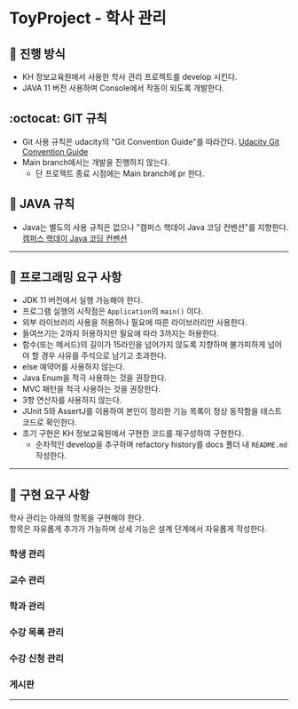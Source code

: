 # ToyProject - 학사 관리

## :mag_right: 진행 방식

- KH 정보교육원에서 사용한 학사 관리 프로젝트를 develop 시킨다.
- JAVA 11 버전 사용하며 Console에서 작동이 되도록 개발한다.

## :octocat: GIT 규칙
- Git 사용 규칙은 udacity의 "Git Convention Guide"를 따라간다. [Udacity Git Convention Guide](https://udacity.github.io/git-styleguide/)
- Main branch에서는 개발을 진행하지 않는다. 
  - 단 프로젝트 종료 시점에는 Main branch에 pr 한다.

## :seedling: JAVA 규칙
- Java는 별도의 사용 규칙은 없으나 "캠퍼스 핵데이 Java 코딩 컨벤션"를 지향한다. [캠퍼스 핵데이 Java 코딩 컨벤션](https://github.com/naver/hackday-conventions-java)

---
## :dart: 프로그래밍 요구 사항
- JDK 11 버전에서 실행 가능해야 한다.
- 프로그램 실행의 시작점은 `Application`의 `main()` 이다.
- 외부 라이브러리 사용을 허용하나 필요에 따른 라이브러리만 사용한다.
- 들여쓰기는 2까지 허용하지만 필요에 따라 3까지는 허용한다.
- 함수(또는 메서드)의 길이가 15라인을 넘어가지 않도록 지향하며 불가피하게 넘어야 할 경우 사유를 주석으로 남기고 초과한다.
- else 예약어를 사용하지 않는다.
- Java Enum을 적극 사용하는 것을 권장한다.
- MVC 패턴을 적극 사용하는 것을 권장한다.
- 3항 연산자를 사용하지 않는다.
- JUnit 5와 AssertJ를 이용하여 본인이 정리한 기능 목록이 정상 동작함을 테스트 코드로 확인한다.
- 초기 구현은 KH 정보교육원에서 구현한 코드를 재구성하여 구현한다.
  - 순차적인 develop을 추구하며 refactory history를 docs 폴더 내 `README.md` 작성한다.

---
## :rocket: 구현 요구 사항
학사 관리는 아래의 항목을 구현해야 한다.  
항목은 자유롭게 추가가 가능하며 상세 기능은 설계 단계에서 자유롭게 작성한다.

### 학생 관리

### 교수 관리

### 학과 관리

### 수강 목록 관리

### 수강 신청 관리

### 게시판

---